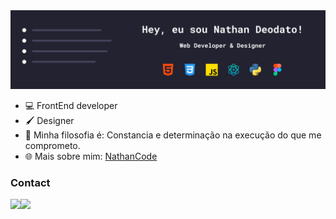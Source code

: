 <img src="./Icons/coverNathanCode.png" width="600px"/>

- 💻 FrontEnd developer
- 🖌️ Designer
- 💬 Minha filosofia é: Constancia e determinação na execução do que me comprometo.
- 🌐 Mais sobre mim: <a href='https://nathancode.netlify.app'>NathanCode</a>

<!-- <div style='display: flex; justify-content: space-betwen;'>
    <img src='https://img.shields.io/badge/HTML5-E34F26?style=for-the-badge&logo=html5&logoColor=white' width='80px'/>
    <img src='https://img.shields.io/badge/CSS3-1572B6?style=for-the-badge&logo=css3&logoColor=white' width='70px'/>
    <img src='https://img.shields.io/badge/JavaScript-323330?style=for-the-badge&logo=javascript&logoColor=F7DF1E' width='115px'/>
    <img src='https://img.shields.io/badge/React-20232A?style=for-the-badge&logo=react&logoColor=61DAFB' width='78px'/>
    <img src='https://img.shields.io/badge/Python-FFD43B?style=for-the-badge&logo=python&logoColor=blue' width='88px'/>
    <!-- <img src='https://img.shields.io/badge/Node%20js-339933?style=for-the-badge&logo=nodedotjs&logoColor=white' width='91px'/> -->
</div>

### Contact

<div style='display: flex; justify-content: space-betwen;'>
    <a href='mailto:ndeodato42@outlook.com'>
        <img src='https://img.shields.io/badge/Microsoft_Outlook-0078D4?style=for-the-badge&logo=microsoft-outlook&logoColor=white'  width='172px'/>
    </a>
    <a href='https://www.linkedin.com/in/nathandeodato/'>
        <img src='https://img.shields.io/badge/linkedin-%230077B5.svg?style=for-the-badge&logo=linkedin&logoColor=white'  width='100px'/>
    </a>
</div>
